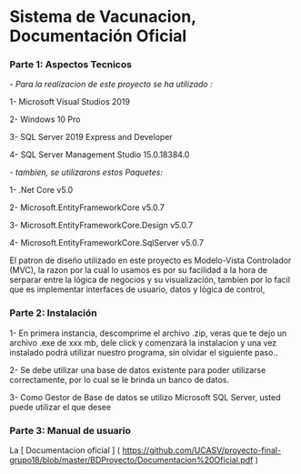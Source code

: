 # Sistema de Vacunacion, Documentación Oficial #

### Parte 1: Aspectos Tecnicos

*- Para la realizacion de este proyecto se ha utilizado :*

1- Microsoft Visual Studios 2019

2- Windows 10 Pro

3- SQL Server 2019 Express and Developer

4- SQL Server Management Studio	15.0.18384.0

*- tambien, se utilizarons estos Paquetes:*

1- .Net Core v5.0

2- Microsoft.EntityFrameworkCore v5.0.7

3- Microsoft.EntityFrameworkCore.Design v5.0.7

4- Microsoft.EntityFrameworkCore.SqlServer v5.0.7

El patron de diseño utilizado en este proyecto es Modelo-Vista Controlador (MVC), la razon por la cual lo usamos es por su facilidad a la hora de serparar entre la lógica de negocios y su visualización, tambien por lo facil que es implementar interfaces de usuario, datos y lógica de control, 

### Parte 2: Instalación

1- En primera instancia, descomprime el archivo .zip, veras que te dejo un archivo .exe de xxx mb, dele click y comenzará la instalacion y una vez instalado podrá utilizar nuestro programa, sin olvidar el siguiente paso..

2- Se debe utilizar una base de datos existente para poder utilizarse correctamente, por lo cual se le brinda un banco de datos. 

3- Como Gestor de Base de datos se utilizo Microsoft SQL Server, usted puede utilizar el que desee

### Parte 3: Manual de usuario
La [ Documentacion oficial ] ( https://github.com/UCASV/proyecto-final-grupo18/blob/master/BDProyecto/Documentacion%20Oficial.pdf )




